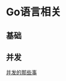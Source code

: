 # Go语言相关

## 基础

## 并发

[并发的那些事](https://github.com/code4EE/yun-notes/golang-notes/blob/main/golang-notes/concurrency.md)
